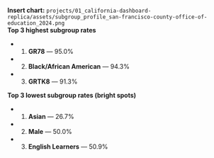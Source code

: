 **Insert chart:** `projects/01_california-dashboard-replica/assets/subgroup_profile_san-francisco-county-office-of-education_2024.png`  
**Top 3 highest subgroup rates**
- 1) **GR78** — 95.0%
- 2) **Black/African American** — 94.3%
- 3) **GRTK8** — 91.3%

**Top 3 lowest subgroup rates (bright spots)**
- 1) **Asian** — 26.7%
- 2) **Male** — 50.0%
- 3) **English Learners** — 50.9%
